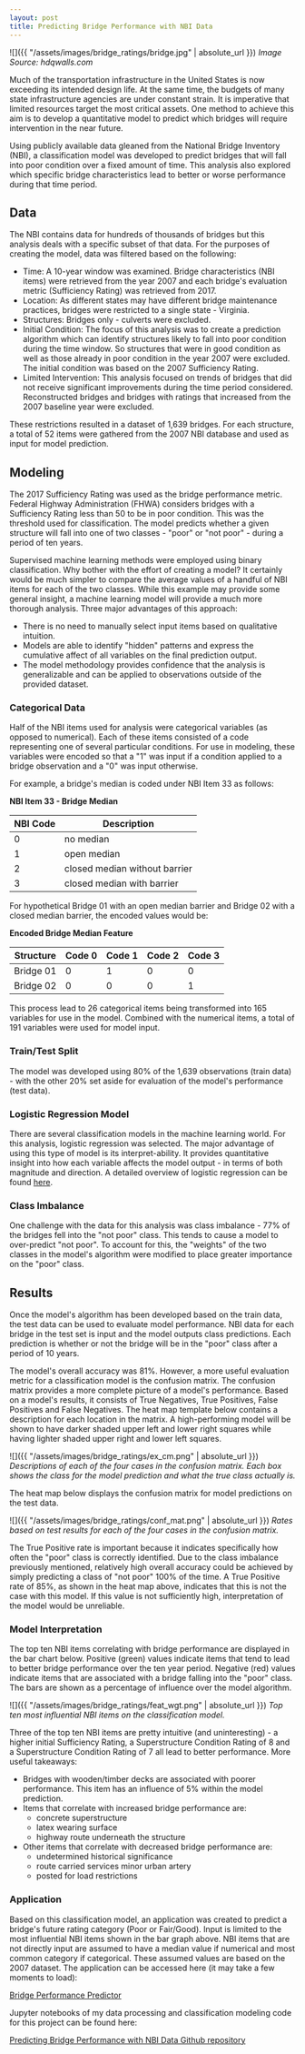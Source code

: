 ```yaml
---
layout: post
title: Predicting Bridge Performance with NBI Data
---
```


![]({{ "/assets/images/bridge_ratings/bridge.jpg" | absolute_url }})
*Image Source: hdqwalls.com*

Much of the transportation infrastructure in the United States is now exceeding its intended design life. At the same time, the budgets of many state infrastructure agencies are under constant strain. It is imperative that limited resources target the most critical assets. One method to achieve this aim is to develop a quantitative model to predict which bridges will require intervention in the near future.

Using publicly available data gleaned from the National Bridge Inventory (NBI), a classification model was developed to predict bridges that will fall into poor condition over a fixed amount of time. This analysis also explored which specific bridge characteristics lead to better or worse performance during that time period.


## Data

The NBI contains data for hundreds of thousands of bridges but this analysis deals with a specific subset of that data. For the purposes of creating the model, data was filtered based on the following:

  - Time: A 10-year window was examined. Bridge characteristics (NBI items) were retrieved from the year 2007 and each bridge's evaluation metric (Sufficiency Rating) was retrieved from 2017.
  - Location: As different states may have different bridge maintenance practices, bridges were restricted to a single state - Virginia.
  - Structures: Bridges only - culverts were excluded.
  - Initial Condition: The focus of this analysis was to create a prediction algorithm which can identify structures likely to fall into poor condition during the time window. So structures that were in good condition as well as those already in poor condition in the year 2007 were excluded. The initial condition was based on the 2007 Sufficiency Rating.
  - Limited Intervention: This analysis focused on trends of bridges that did not receive significant improvements during the time period considered. Reconstructed bridges and bridges with ratings that increased from the 2007 baseline year were excluded.

These restrictions resulted in a dataset of 1,639 bridges. For each structure, a total of 52 items were gathered from the 2007 NBI database and used as input for model prediction.


## Modeling

The 2017 Sufficiency Rating was used as the bridge performance metric. Federal Highway Administration (FHWA) considers bridges with a Sufficiency Rating less than 50 to be in poor condition. This was the threshold used for classification. The model predicts whether a given structure will fall into one of two classes - "poor" or "not poor" - during a period of ten years.

Supervised machine learning methods were employed using binary classification. Why bother with the effort of creating a model? It certainly would be much simpler to compare the average values of a handful of NBI items for each of the two classes. While this example may provide some general insight, a machine learning model will provide a much more thorough analysis. Three major advantages of this approach:

  - There is no need to manually select input items based on qualitative intuition.
  - Models are able to identify "hidden" patterns and express the cumulative affect of all variables on the final prediction output.
  - The model methodology provides confidence that the analysis is generalizable and can be applied to observations outside of the provided dataset.


### Categorical Data
Half of the NBI items used for analysis were categorical variables (as opposed to numerical). Each of these items consisted of a code representing one of several particular conditions. For use in modeling, these variables were encoded so that a "1" was input if a condition applied to a bridge observation and a "0" was input otherwise.

For example, a bridge's median is coded under NBI Item 33 as follows:

**NBI Item 33 - Bridge Median**

| NBI Code | Description |
| --- | --- |
| 0 | no median |
| 1 | open median |
| 2 | closed median without barrier |
| 3 | closed median with barrier |

For hypothetical Bridge 01 with an open median barrier and Bridge 02 with a closed median barrier, the encoded values would be:

**Encoded Bridge Median Feature**

| Structure | Code 0 | Code 1 | Code 2 | Code 3 |
| --- | --- | --- | --- | --- |
| Bridge 01 | 0 | 1 | 0 | 0 |
| Bridge 02 | 0 | 0 | 0 | 1 |

This process lead to 26 categorical items being transformed into 165 variables for use in the model. Combined with the numerical items, a total of 191 variables were used for model input.

### Train/Test Split
The model was developed using 80% of the 1,639 observations (train data) - with the other 20% set aside for evaluation of the model's performance (test data).

### Logistic Regression Model
There are several classification models in the machine learning world. For this analysis, logistic regression was selected. The major advantage of using this type of model is its interpret-ability. It provides quantitative insight into how each variable affects the model output - in terms of both magnitude and direction. A detailed overview of logistic regression can be found [here](https://towardsdatascience.com/logistic-regression-detailed-overview-46c4da4303bc).

### Class Imbalance
One challenge with the data for this analysis was class imbalance - 77% of the bridges fell into the "not poor" class. This tends to cause a model to over-predict "not poor". To account for this, the "weights" of the two classes in the model's algorithm were modified to place greater importance on the "poor" class.


## Results

Once the model's algorithm has been developed based on the train data, the test data can be used to evaluate model performance. NBI data for each bridge in the test set is input and the model outputs class predictions. Each prediction is whether or not the bridge will be in the "poor" class after a period of 10 years.

The model's overall accuracy was 81%. However, a more useful evaluation metric for a classification model is the confusion matrix. The confusion matrix provides a more complete picture of a model's performance. Based on a model's results, it consists of True Negatives, True Positives, False Positives and False Negatives. The heat map template below contains a description for each location in the matrix. A high-performing model will be shown to have darker shaded upper left and lower right squares while having lighter shaded upper right and lower left squares.

![]({{ "/assets/images/bridge_ratings/ex_cm.png" | absolute_url }})
*Descriptions of each of the four cases in the confusion matrix. Each box shows the class for the model prediction and what the true class actually is.*

The heat map below displays the confusion matrix for model predictions on the test data.

![]({{ "/assets/images/bridge_ratings/conf_mat.png" | absolute_url }})
*Rates based on test results for each of the four cases in the confusion matrix.*

The True Positive rate is important because it indicates specifically how often the "poor" class is correctly identified. Due to the class imbalance previously mentioned, relatively high overall accuracy could be achieved by simply predicting a class of "not poor" 100% of the time. A True Positive rate of 85%, as shown in the heat map above, indicates that this is not the case with this model. If this value is not sufficiently high, interpretation of the model would be unreliable.

### Model Interpretation

The top ten NBI items correlating with bridge performance are displayed in the bar chart below. Positive (green) values indicate items that tend to lead to better bridge performance over the ten year period. Negative (red) values indicate items that are associated with a bridge falling into the "poor" class. The bars are shown as a percentage of influence over the model algorithm.

![]({{ "/assets/images/bridge_ratings/feat_wgt.png" | absolute_url }})
*Top ten most influential NBI items on the classification model.*

Three of the top ten NBI items are pretty intuitive (and uninteresting) - a higher initial Sufficiency Rating, a Superstructure Condition Rating of 8 and a Superstructure Condition Rating of 7 all lead to better performance. More useful takeaways:

- Bridges with wooden/timber decks are associated with poorer performance. This item has an influence of 5% within the model prediction.
- Items that correlate with increased bridge performance are:
  - concrete superstructure
  - latex wearing surface
  - highway route underneath the structure
- Other items that correlate with decreased bridge performance are:
  - undetermined historical significance
  - route carried services minor urban artery
  - posted for load restrictions

### Application

Based on this classification model, an application was created to predict a bridge's future rating category (Poor or Fair/Good). Input is limited to the most influential NBI items shown in the bar graph above. NBI items that are not directly input are assumed to have a median value if numerical and most common category if categorical. These assumed values are based on the 2007 dataset. The application can be accessed here (it may take a few moments to load):

[Bridge Performance Predictor](https://bridge-rating-app.herokuapp.com/)

Jupyter notebooks of my data processing and classification modeling code for this project can be found here:

[Predicting Bridge Performance with NBI Data Github repository](https://github.com/kevscon/bridge-ratings)
